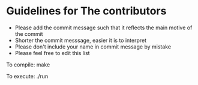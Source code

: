 # Guidelines for The contributors

* Please add the commit message such that it reflects the main motive of the commit
* Shorter the commit messsage, easier it is to interpret
* Please don't include your name in commit message by mistake
* Please feel free to edit this list

To compile:
make

To execute:
./run
